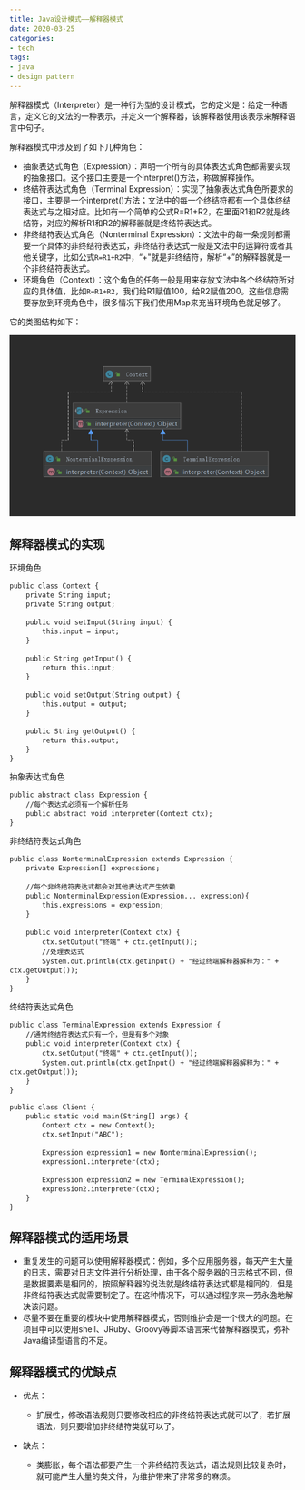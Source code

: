 ```yaml
---
title: Java设计模式——解释器模式
date: 2020-03-25
categories:
- tech
tags:
- java
- design pattern
---
```



解释器模式（Interpreter）是一种行为型的设计模式，它的定义是：给定一种语言，定义它的文法的一种表示，并定义一个解释器，该解释器使用该表示来解释语言中句子。

<!-- more -->

解释器模式中涉及到了如下几种角色：
+ 抽象表达式角色（Expression）：声明一个所有的具体表达式角色都需要实现的抽象接口。这个接口主要是一个interpret()方法，称做解释操作。
+ 终结符表达式角色（Terminal Expression）：实现了抽象表达式角色所要求的接口，主要是一个interpret()方法；文法中的每一个终结符都有一个具体终结表达式与之相对应。比如有一个简单的公式R=R1+R2，在里面R1和R2就是终结符，对应的解析R1和R2的解释器就是终结符表达式。
+ 非终结符表达式角色（Nonterminal Expression）：文法中的每一条规则都需要一个具体的非终结符表达式，非终结符表达式一般是文法中的运算符或者其他关键字，比如公式`R=R1+R2`中，“+"就是非终结符，解析“+”的解释器就是一个非终结符表达式。
+ 环境角色（Context）：这个角色的任务一般是用来存放文法中各个终结符所对应的具体值，比如`R=R1+R2`，我们给R1赋值100，给R2赋值200。这些信息需要存放到环境角色中，很多情况下我们使用Map来充当环境角色就足够了。 

它的类图结构如下：

![](/assets/upload/2020-03/1585119223.png)

## 解释器模式的实现

环境角色
```
public class Context {
    private String input;
    private String output;

    public void setInput(String input) {
        this.input = input;
    }

    public String getInput() {
        return this.input;
    }

    public void setOutput(String output) {
        this.output = output;
    }

    public String getOutput() {
        return this.output;
    }
}
```

抽象表达式角色
```
public abstract class Expression {
    //每个表达式必须有一个解析任务
    public abstract void interpreter(Context ctx);
}
```

非终结符表达式角色
```
public class NonterminalExpression extends Expression {
    private Expression[] expressions;

    //每个非终结符表达式都会对其他表达式产生依赖
    public NonterminalExpression(Expression... expression){
        this.expressions = expression;
    }
    
    public void interpreter(Context ctx) {
        ctx.setOutput("终端" + ctx.getInput());
        //处理表达式
        System.out.println(ctx.getInput() + "经过终端解释器解释为：" + ctx.getOutput());
    }
}
```

终结符表达式角色
```
public class TerminalExpression extends Expression {
    //通常终结符表达式只有一个，但是有多个对象
    public void interpreter(Context ctx) {
        ctx.setOutput("终端" + ctx.getInput());
        System.out.println(ctx.getInput() + "经过终端解释器解释为：" + ctx.getOutput());
    }
}
```

```
public class Client {
    public static void main(String[] args) {
        Context ctx = new Context();
        ctx.setInput("ABC");

        Expression expression1 = new NonterminalExpression();
        expression1.interpreter(ctx);

        Expression expression2 = new TerminalExpression();
        expression2.interpreter(ctx);
    }
}
```

## 解释器模式的适用场景 

+ 重复发生的问题可以使用解释器模式：例如，多个应用服务器，每天产生大量的日志，需要对日志文件进行分析处理，由于各个服务器的日志格式不同，但是数据要素是相同的，按照解释器的说法就是终结符表达式都是相同的，但是非终结符表达式就需要制定了。在这种情况下，可以通过程序来一劳永逸地解决该问题。
+ 尽量不要在重要的模块中使用解释器模式，否则维护会是一个很大的问题。在项目中可以使用shell、JRuby、Groovy等脚本语言来代替解释器模式，弥补Java编译型语言的不足。

## 解释器模式的优缺点

+ 优点：
	+ 扩展性，修改语法规则只要修改相应的非终结符表达式就可以了，若扩展语法，则只要增加非终结符类就可以了。

+ 缺点：
	+ 类膨胀，每个语法都要产生一个非终结符表达式，语法规则比较复杂时，就可能产生大量的类文件，为维护带来了非常多的麻烦。
